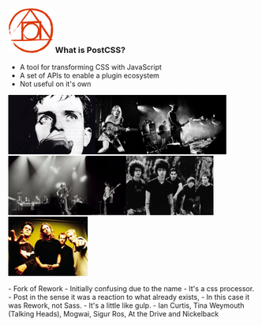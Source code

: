 ### <img src="assets/logos/PostCSS_Logo.svg" height="90" class="plain vmiddle" /> What is PostCSS?

* A tool for transforming CSS with JavaScript
* A set of APIs to enable a plugin ecosystem
* Not useful on it's own

<img src="assets/ian-curtis.png" height="120" class="plain vmiddle" /><img src="assets/tina-weymouth.jpg" height="120" class="plain vmiddle" /><img src="assets/mogwai.jpg" height="120" class="plain vmiddle" /><br>
<img src="assets/sigur-ros.jpg" height="120" class="plain vmiddle" /><img src="assets/at-the-drive-in.jpg" height="120" class="plain vmiddle" /><img src="assets/nickelback.jpg" height="120" class="plain vmiddle" />

<aside class="notes" data-markdown>
- Fork of Rework
- Initially confusing due to the name
- It's a css processor.
- Post in the sense it was a reaction to what already exists,
- In this case it was Rework, not Sass.
- It's a little like gulp.
- Ian Curtis, Tina Weymouth (Talking Heads), Mogwai, Sigur Ros, At the Drive and Nickelback
</aside>

